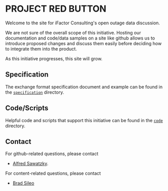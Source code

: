 # PROJECT RED BUTTON

Welcome to the site for iFactor Consulting's open outage data discussion.

We are not sure of the overall scope of this initiative.  Hosting our documentation and code/data samples on a site like github allows us to introduce proposed changes and discuss them easily before deciding how to integrate them into the product.

As this initiative progresses, this site will grow.

## Specification
The exchange format specification document and example can be found in the [`specification`](/specification) directory.


## Code/Scripts
Helpful code and scripts that support this initiative can be found in the [`code`](/code) directory.



## Contact
For github-related questions, please contact
* [Alfred Sawatzky](mailto:alfred@ifactorconsulting.com).

For content-related questions, please contact
* [Brad Sileo](mailto:brad@ifactorconsulting.com) 
